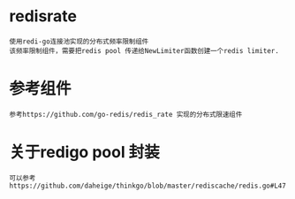 # redisrate

    使用redi-go连接池实现的分布式频率限制组件
    该频率限制组件，需要把redis pool 传递给NewLimiter函数创建一个redis limiter.


# 参考组件 

    参考https://github.com/go-redis/redis_rate 实现的分布式限速组件

# 关于redigo pool 封装

    可以参考 https://github.com/daheige/thinkgo/blob/master/rediscache/redis.go#L47

